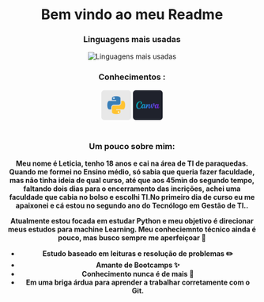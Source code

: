 <!DOCTYPE html PUBLIC "-//W3C//DTD XHTML 1.0 Transitional//EN" "http://www.w3.org/TR/xhtml1/DTD/xhtml1-transitional.dtd">
<html lang="pt-br">
<head>
    <meta name="description" content="Read me Leticia Costa">
  <meta name="keywords" content="Python,machine learning,estudand, desenvolvimento">  
</head>
<body>
  <header>
    <h1> Bem vindo ao meu Readme </h1>
              <div style="text-align: center; margin-top: 20px;">
          <h3>Linguagens mais usadas</h3>
          <img src="https://github-readme-stats.vercel.app/api/top-langs/?username=Le-Costa&layout=compact" alt="Linguagens mais usadas" />
        </div>
    <h3><b> Conhecimentos :</h3>
      <div align="center">
      <img alt="Python" height="60" width="Width" src="https://github.com/gui-bus/TechIcons/blob/main/Light/Python.svg">
      <img alt="Canva" height="60" width="Width" src="https://github.com/gui-bus/TechIcons/blob/main/Dark/Canva.svg">
</div>
      <br> 
    <h3> Um pouco sobre mim:  </h3>
    <p> Meu nome é Leticia, tenho 18 anos e cai na área de TI de paraquedas.<br>
    Quando me formei no Ensino médio, só sabia que queria fazer faculdade, mas não tinha ideia de qual curso, até que aos 45min do segundo tempo,
    faltando dois dias para o encerramento das incrições, achei uma faculdade que cabia no bolso e escolhi TI.No primeiro dia de curso eu me apaixonei e cá estou no segundo ano do Tecnólogo em Gestão de TI.. <br>
     </p>
    <p>
    Atualmente estou focada em estudar Python e meu objetivo é direcionar meus estudos para machine Learning. Meu conheciemnto técnico ainda é pouco, mas busco sempre me aperfeiçoar &#128170; </p>
    <ul>
      <li>Estudo baseado em leituras e resolução de problemas 	&#9999;&#65039; </li>
      <li> Amante de Bootcamps 	&#10024; </li>
      <li>Conhecimento nunca é de mais  &#128214; </li>
      <li> Em uma briga árdua para aprender a trabalhar corretamente com o Git. </li>
    </ul>
      

      
    
                      
  </header>








  
</body>

</html>
